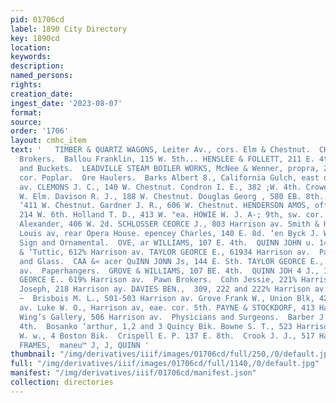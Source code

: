 ```yaml
---
pid: 01706cd
label: 1890 City Directory
key: 1890cd
location: 
keywords: 
description: 
named_persons: 
rights: 
creation_date: 
ingest_date: '2023-08-07'
format: 
source: 
order: '1706'
layout: cmhc_item
text: '   TIMBER & QUARTZ WAGONS, Leiter Av., cors. Elm & Chestnut.  CHARLES LEITZMANN     ORE  281  PHY     Ore
  Brokers.  Ballou Franklin, 115 W. 5th... HENSLEE & FOLLETT, 211 E. 4th.  Ore Cars
  and Buckets.  LEADVILLE STEAM BOILER WORKS, McNee & Wenner, propra, 201 E. 5th,
  cor. Poplar.  Ore Haulers.  Barks Albert 8., California Gulch, east of Harrison
  av. CLEMONS J. C., 140 W. Chestnut. Condron I. E., 382 ;W. 4th. Crowe Patrick, 412
  W. Elm. Davison R. J., 188 W. Chestnut. Douglas Georg , 580 EB. 8th. Fullerton E.
  ‘411 W. Chestnut. Gardner J. R., 606 W. Chestnut. HENDERSON AMOS, office at residence,
  214 W. 6th. Holland T. D., 413 W. "ea. HOWIE W. J. A-; 9th, sw. cor. Hemlock. Poliock
  Alexander, 406 W. 2d. SCHLOSSER CEORCE J., 803 Harrison av. Smith & Harker, St.
  Louis av, rear Opera House. epencey Charles, 140 E. 8d. ‘en Byck J. W., 406 W. Elm.  Painters—House,
  Sign and Ornamental.  OVE, ar WILLIAMS, 107 E. 4th.  QUINN JOHN u. 144 E. 5th. Shafer
  & ‘Tuttic, 612% Harrison av. TAYLOR GEORCE E., 61934 Harrison av.  Paints, Oils
  and Glass.  CAA &« acer QuINN JONN Js, 144 E. Sth. TAYLOR GEORCE E., 619% Harrison
  av.  Paperhangers.  GROVE & WILLIAMS, 107 BE. 4th.  QUINN JOH 4 J., 144 E. 5th.  TAYLOR
  GEORCE E.. 619% Harrison av.  Pawn Brokers.  Cohn Jessie, 221% Harrison av. Cohn
  Joseph, 218 Harrison ay. DAVIES BEN.,  309, 222 and 222% Harrison av.  Photographers.
  ~  Brisbois M. L., 501-503 Harrison av. Grove Frank W., Union Blk, 425 Harri- son
  av. Luke W. O., Harrison av, eae. cor. 5th. PAYNE & STOCKDORF, 413 Harrison av.
  Wing’s Gallery, 506 Harrison av.  Physicians and Surgeons.  Barber J.E., 142 E.
  4th.  Bosanko ‘arthur, 1,2 and 3 Quincy Bik. Bowne S. T., 523 Harrison av.  Bredin
  W. w., 4 Boston Bik.  Crispell E. P. 137 E. 8th.  Crook J. J., 517 Harrison av.     PICTURE
  FRAMES,  maneu™ J, J, QUINN '
thumbnail: "/img/derivatives/iiif/images/01706cd/full/250,/0/default.jpg"
full: "/img/derivatives/iiif/images/01706cd/full/1140,/0/default.jpg"
manifest: "/img/derivatives/iiif/01706cd/manifest.json"
collection: directories
---
```

